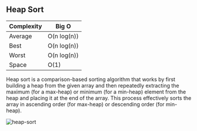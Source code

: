 ## Heap Sort

| Complexity | Big O       |
| -----------| ------------|
| Average | O(n log(n)) |
| Best    | O(n log(n)) |
| Worst   | O(n log(n)) |
| Space   | O(1)           |

Heap sort is a comparison-based sorting algorithm that works by first building a heap from the given array and then repeatedly extracting the maximum (for a max-heap) or minimum (for a min-heap) element from the heap and placing it at the end of the array. This process effectively sorts the array in ascending order (for max-heap) or descending order (for min-heap).




![heap-sort](https://github.com/neskor-b/Algoritms-and-data-structure/assets/89013557/38829ce0-637f-41a6-a801-8b472eb7eb3f)
